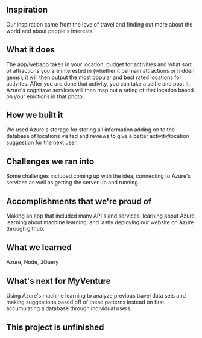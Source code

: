 ## Inspiration
Our inspiration came from the love of travel and finding out more about the world and about people's interests!

## What it does
The app/webapp takes in your location, budget for activities and what sort of attractions you are interested in (whether it be main attractions or hidden gems); it will then output the most popular and best rated locations for activites. After you are done that activity, you can take a selfie and post it, Azure's cognitave services will then map out a rating of that location based on your emotions in that photo.

## How we built it
We used Azure's storage for storing all information adding on to the database of locations visited and reviews to give a better activity/location suggestion for the next user.

## Challenges we ran into
Some challenges included coming up with the idea, connecting to Azure's services as well as getting the server up and running.

## Accomplishments that we're proud of
Making an app that included many API's and services, learning about Azure, learning about machine learning, and lastly deploying our website on Azure through github.

## What we learned
Azure, Node, JQuery

## What's next for MyVenture
Using Azure's machine learning to analyze previous travel data sets and making suggestions based off of these patterns instead on first accumulating a database through individual users.

## This project is unfinished ##
